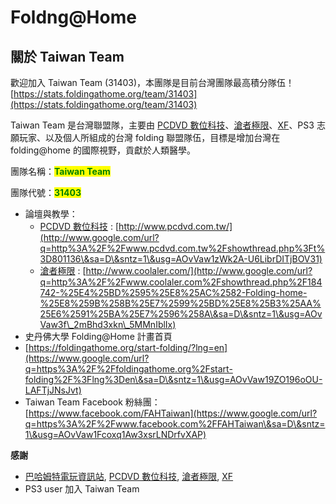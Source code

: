# Foldng@Home

## **關於 Taiwan Team**

歡迎加入 Taiwan Team (31403)，本團隊是目前台灣團隊最高積分隊伍！[https://stats.foldingathome.org/team/31403](https://stats.foldingathome.org/team/31403)

Taiwan Team 是台灣聯盟隊，主要由 [PCDVD 數位科技](http://www.google.com/url?q=http%3A%2F%2Fwww.pcdvd.com.tw%2F\&sa=D\&sntz=1\&usg=AOvVaw2zNP4so803p-88Z4PUUhHS)、[滄者極限](http://www.google.com/url?q=http%3A%2F%2Fwww.coolaler.com%2Fcontent%2F\&sa=D\&sntz=1\&usg=AOvVaw2\_1DKQC2wED4e4oUunliPl)、[XF](http://www.google.com/url?q=http%3A%2F%2Fwww.xfastest.com%2F\&sa=D\&sntz=1\&usg=AOvVaw1mXttMXIB29nMSMbfkQ442)、PS3 志願玩家、以及個人所組成的台灣 folding 聯盟隊伍，目標是增加台灣在 folding@home 的國際視野，貢獻於人類醫學。

團隊名稱：<mark style="color:green;">**Taiwan Team**</mark>

團隊代號：<mark style="color:green;">**31403**</mark>

* 論壇與教學：
  * [PCDVD 數位科技](http://www.google.com/url?q=http%3A%2F%2Fwww.pcdvd.com.tw%2F\&sa=D\&sntz=1\&usg=AOvVaw2zNP4so803p-88Z4PUUhHS) : [http://www.pcdvd.com.tw/](http://www.google.com/url?q=http%3A%2F%2Fwww.pcdvd.com.tw%2Fshowthread.php%3Ft%3D801136\&sa=D\&sntz=1\&usg=AOvVaw1zWk2A-U6LibrDITjBOV31)
  * [滄者極限](http://www.google.com/url?q=http%3A%2F%2Fwww.coolaler.com%2Fcontent%2F\&sa=D\&sntz=1\&usg=AOvVaw2\_1DKQC2wED4e4oUunliPl) : [http://www.coolaler.com/](http://www.google.com/url?q=http%3A%2F%2Fwww.coolaler.com%2Fshowthread.php%2F184742-%25E4%25BD%2595%25E8%25AC%2582-Folding-home-%25E8%259B%258B%25E7%2599%25BD%25E8%25B3%25AA%25E6%2591%25BA%25E7%2596%258A\&sa=D\&sntz=1\&usg=AOvVaw3f\_2mBhd3xkn\_5MMnIblIx)
* 史丹佛大學 Folding@Home 計畫首頁
* [https://foldingathome.org/start-folding/?lng=en](https://www.google.com/url?q=https%3A%2F%2Ffoldingathome.org%2Fstart-folding%2F%3Flng%3Den\&sa=D\&sntz=1\&usg=AOvVaw19ZO196oOU-LAFTjJNsJvt)
* Taiwan Team Facebook 粉絲團：[https://www.facebook.com/FAHTaiwan](https://www.google.com/url?q=https%3A%2F%2Fwww.facebook.com%2FFAHTaiwan\&sa=D\&sntz=1\&usg=AOvVaw1Fcoxq1Aw3xsrLNDrfvXAP)

**感謝**

* [巴哈姆特電玩資訊站](http://www.google.com/url?q=http%3A%2F%2Fwww.gamer.com.tw%2F\&sa=D\&sntz=1\&usg=AOvVaw1PvdrTyAs5vHF4DsbQa2oA), [PCDVD 數位科技](http://www.google.com/url?q=http%3A%2F%2Fwww.pcdvd.com.tw%2F\&sa=D\&sntz=1\&usg=AOvVaw2zNP4so803p-88Z4PUUhHS), [滄者極限](http://www.google.com/url?q=http%3A%2F%2Fwww.coolaler.com%2Fcontent%2F\&sa=D\&sntz=1\&usg=AOvVaw2\_1DKQC2wED4e4oUunliPl), [XF](http://www.google.com/url?q=http%3A%2F%2Fwww.xfastest.com%2F\&sa=D\&sntz=1\&usg=AOvVaw1mXttMXIB29nMSMbfkQ442)
* PS3 user 加入 Taiwan Team
